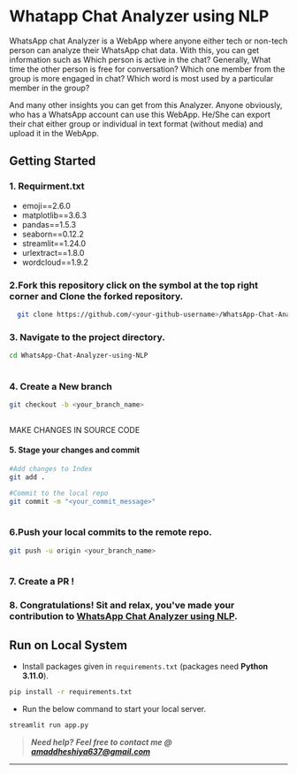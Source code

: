 
# Whatapp Chat Analyzer using NLP

WhatsApp chat Analyzer is a WebApp where anyone either tech or non-tech person can analyze their WhatsApp chat data. With this, you can get information such as Which person is active in the chat? Generally, What time the other person is free for conversation? Which one member from the group is more engaged in chat? Which word is most used by a particular member in the group?

And many other insights you can get from this Analyzer. Anyone obviously, who has a WhatsApp account can use this WebApp. He/She can export their chat either group or individual in text format (without media) and upload it in the WebApp. 


## Getting Started
### 1. Requirment.txt
- emoji==2.6.0
- matplotlib==3.6.3
- pandas==1.5.3
- seaborn==0.12.2
- streamlit==1.24.0
- urlextract==1.8.0
- wordcloud==1.9.2

### 2.Fork this repository  click on the symbol at the top right corner and  Clone the forked repository.
```bash
  git clone https://github.com/<your-github-username>/WhatsApp-Chat-Analyzer-using-NLP
```

### 3. Navigate to the project directory.

```bash
cd WhatsApp-Chat-Analyzer-using-NLP
 
```
### 4. Create a New branch
```bash
git checkout -b <your_branch_name>
 
```
MAKE CHANGES IN SOURCE CODE

#### 5. Stage your changes and commit

```bash
#Add changes to Index
git add .

#Commit to the local repo
git commit -m "<your_commit_message>"
 
```
### 6.Push your local commits to the remote repo.
```bash
git push -u origin <your_branch_name>
 
```
### 7. Create a PR !

### 8. Congratulations! Sit and relax, you've made your contribution to [WhatsApp Chat Analyzer using NLP](https://github.com/ankitkrcs/whatsapp-chat-analysis-using-NLP/tree/master).

## Run on Local System



- Install packages given in `requirements.txt` (packages need **Python 3.11.0**).

```bash
pip install -r requirements.txt
```

- Run the below command to start your local server.

```bash
streamlit run app.py
```

> **_Need help?_** 
> **_Feel free to contact me @ [amaddheshiya637@gmail.com](mailto:amaddheshiya637@gmail.com?Subject=WhatsApp_Chat_Analyzer)_**

---



